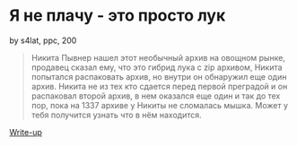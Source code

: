 # Я не плачу - это просто лук
by s4lat, ppc, 200

>Никита Пывнер нашел этот необычный архив на овощном рынке, продавец сказал ему, что это гибрид лука с zip архивом, Никита попытался распаковать архив, но внутри он обнаружил еще один архив. Никита не из тех кто сдается перед первой преградой и он распаковал второй архив, в нем оказался еще один и так до тех пор, пока на 1337 архиве у Никиты не сломалась мышка. Может у тебя получится узнать что в нём находится.

[Write-up](WRITEUP.md)
